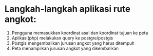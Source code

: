 Langkah-langkah aplikasi rute angkot:
=====================================

1. Pengguna memasukkan koordinat asal dan koordinat tujuan ke peta
2. Aplikasi(php) melakukan query ke postgre/postgis
3. Postgis mengembalikan jurusan angkot yang harus ditempuh
4. Peta menampilkan jurusan angkot yang dikembalikan